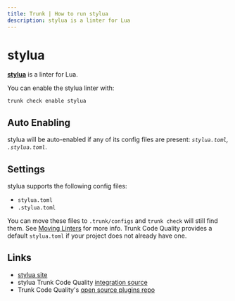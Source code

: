 ```yaml
---
title: Trunk | How to run stylua
description: stylua is a linter for Lua
---
```


# stylua

[**stylua**](https://github.com/JohnnyMorganz/StyLua/tree/main) is a linter for Lua.

You can enable the stylua linter with:

```shell
trunk check enable stylua
```

## Auto Enabling

stylua will be auto-enabled if any of its config files are present: _`stylua.toml`, `.stylua.toml`_.

## Settings

stylua supports the following config files:

* `stylua.toml`
* `.stylua.toml`

You can move these files to `.trunk/configs` and `trunk check` will still find them. See [Moving Linters](../configure-linters.md#moving-linters) for more info. Trunk Code Quality provides a default `stylua.toml` if your project does not already have one.

## Links

* [stylua site](https://github.com/JohnnyMorganz/StyLua/tree/main)
* stylua Trunk Code Quality [integration source](https://github.com/trunk-io/plugins/tree/main/linters/stylua)
* Trunk Code Quality's [open source plugins repo](https://github.com/trunk-io/plugins/tree/main)
